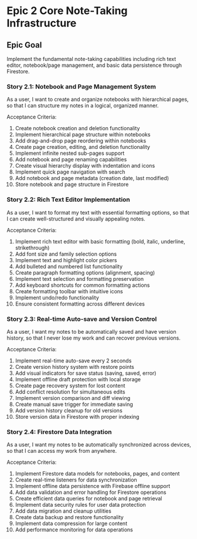 # Epic 2 Core Note-Taking Infrastructure

## Epic Goal

Implement the fundamental note-taking capabilities including rich text editor, notebook/page management, and basic data persistence through Firestore.

### Story 2.1: Notebook and Page Management System

As a user,
I want to create and organize notebooks with hierarchical pages,
so that I can structure my notes in a logical, organized manner.

Acceptance Criteria:

1. Create notebook creation and deletion functionality
2. Implement hierarchical page structure within notebooks
3. Add drag-and-drop page reordering within notebooks
4. Create page creation, editing, and deletion functionality
5. Implement infinite nested sub-pages support
6. Add notebook and page renaming capabilities
7. Create visual hierarchy display with indentation and icons
8. Implement quick page navigation with search
9. Add notebook and page metadata (creation date, last modified)
10. Store notebook and page structure in Firestore

### Story 2.2: Rich Text Editor Implementation

As a user,
I want to format my text with essential formatting options,
so that I can create well-structured and visually appealing notes.

Acceptance Criteria:

1. Implement rich text editor with basic formatting (bold, italic, underline, strikethrough)
2. Add font size and family selection options
3. Implement text and highlight color pickers
4. Add bulleted and numbered list functionality
5. Create paragraph formatting options (alignment, spacing)
6. Implement text selection and formatting preservation
7. Add keyboard shortcuts for common formatting actions
8. Create formatting toolbar with intuitive icons
9. Implement undo/redo functionality
10. Ensure consistent formatting across different devices

### Story 2.3: Real-time Auto-save and Version Control

As a user,
I want my notes to be automatically saved and have version history,
so that I never lose my work and can recover previous versions.

Acceptance Criteria:

1. Implement real-time auto-save every 2 seconds
2. Create version history system with restore points
3. Add visual indicators for save status (saving, saved, error)
4. Implement offline draft protection with local storage
5. Create page recovery system for lost content
6. Add conflict resolution for simultaneous edits
7. Implement version comparison and diff viewing
8. Create manual save trigger for immediate saving
9. Add version history cleanup for old versions
10. Store version data in Firestore with proper indexing

### Story 2.4: Firestore Data Integration

As a user,
I want my notes to be automatically synchronized across devices,
so that I can access my work from anywhere.

Acceptance Criteria:

1. Implement Firestore data models for notebooks, pages, and content
2. Create real-time listeners for data synchronization
3. Implement offline data persistence with Firebase offline support
4. Add data validation and error handling for Firestore operations
5. Create efficient data queries for notebook and page retrieval
6. Implement data security rules for user data protection
7. Add data migration and cleanup utilities
8. Create data backup and restore functionality
9. Implement data compression for large content
10. Add performance monitoring for data operations
